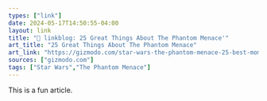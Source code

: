 ```yaml
---
types: ["link"]
date: 2024-05-17T14:50:55-04:00
layout: link
title: "🔗 linkblog: 25 Great Things About The Phantom Menace'"
art_title: "25 Great Things About The Phantom Menace"
art_link: "https://gizmodo.com/star-wars-the-phantom-menace-25-best-moments-1851483303"
sources: ["gizmodo.com"]
tags: ["Star Wars","The Phantom Menace"]
---
```

This is a fun article.
